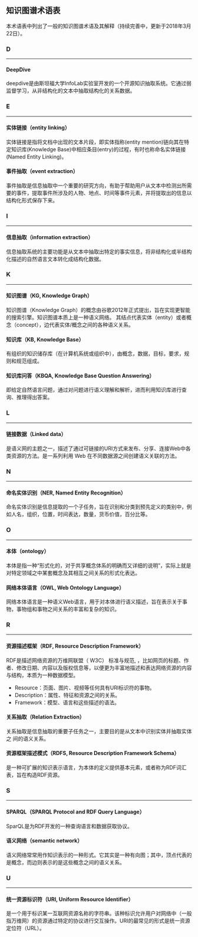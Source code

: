 ## 知识图谱术语表

本术语表中列出了一般的知识图谱术语及其解释（持续完善中，更新于2018年3月22日）。

### D

------

#### DeepDive

deepdive是由斯坦福大学InfoLab实验室开发的一个开源知识抽取系统。它通过弱监督学习，从非结构化的文本中抽取结构化的关系数据。



### E

------

#### 实体链接（entity linking）

实体链接是指将文档中出现的文本片段，即实体指称(entity mention)链向其在特定知识库(Knowledge Base)中相应条目(entry)的过程，有时也称命名实体链接(Named Entity Linking)。



#### 事件抽取（event extraction）

事件抽取是信息抽取中一个重要的研究方向，有助于帮助用户从文本中检测出所需要的事件，提取事件所涉及的人物、地点、时间等事件元素，并将提取出的信息以结构化形式保存下来。



### I

------

#### 信息抽取（information extraction）

信息抽取系统的主要功能是从文本中抽取出特定的事实信息，将非结构化或半结构化描述的自然语言文本转化成结构化数据。



### K

------

#### 知识图谱（KG, Knowledge Graph）

知识图谱（Knowledge Graph）的概念由谷歌2012年正式提出，旨在实现更智能的搜索引擎。知识图谱本质上是一种语义网络。 其结点代表实体（entity）或者概念（concept），边代表实体/概念之间的各种语义关系。



#### 知识库（KB, Knowledge Base）

有组织的知识储存库（在计算机系统或组织中），由概念，数据，目标，要求，规则和规范组成。



#### 知识库问答（KBQA, Knowledge Base Question Answering）

即给定自然语言问题，通过对问题进行语义理解和解析，进而利用知识库进行查询、推理得出答案。



### L

------

#### 链接数据（Linked data）

是语义网的主题之一，描述了通过可链接的URI方式来发布、分享、连接Web中各类资源的方法。是一系列利用 Web 在不同数据源之间创建语义关联的方法。



### N

------

#### 命名实体识别（NER, Named Entity Recognition）

命名实体识别是信息提取的一个子任务，旨在识别和分类到预先定义的类别中，例如人名，组织，位置，时间表达，数量，货币价值，百分比等。



### O

------

#### 本体（ontology）

本体是指一种“形式化的，对于共享概念体系的明确而又详细的说明”，实际上就是对特定领域之中某套概念及其相互之间关系的形式化表达。



#### 网络本体语言（OWL, Web Ontology Language）

网络本体语言是一种语义Web语言，用于对本体进行语义描述，旨在表示关于事物，事物组和事物之间关系的丰富和复杂的知识。

### R

------

#### 资源描述框架（RDF, Resource Description Framework）

RDF是描述网络资源的万维网联盟（ W3C） 标准与规范, ，比如网页的标题、作者、修改日期、内容以及版权信息等，以便更为丰富地描述和表达网络资源的内容与结构，本质为一种数据模型。

- Resource：页面、图片、视频等任何具有URI标识符的事物。
- Description：属性、特征和资源之间的关系。
- Framework：模型、语言和这些描述的语法。



#### 关系抽取（Relation Extraction）

关系抽取是信息抽取的重要子任务之一，主要目的是从文本中识别实体并抽取实体之
间的语义关系。



#### 资源框架描述模式（RDFS, Resource Description Framework Schema）

是一种可扩展的知识表示语言，为本体的定义提供基本元素，或者称为RDF词汇表，旨在构造RDF资源。



### S

------

#### SPARQL（SPARQL Protocol and RDF Query Language）

SparQL是为RDF开发的一种查询语言和数据获取协议。



#### 语义网络（semantic network）

语义网络常常用作知识表示的一种形式。它其实是一种有向图；其中，顶点代表的是概念，而边则表示的是这些概念之间的语义关系。



### U

------

#### 统一资源标识符（URI, Uniform Resource Identifier）

是一个用于标识某一互联网资源名称的字符串。该种标识允许用户对网络中（一般指万维网）的资源通过特定的协议进行交互操作。URI的最常见的形式是统一资源定位符（URL）。

